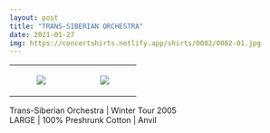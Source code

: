 ```yaml
---
layout: post
title: "TRANS-SIBERIAN ORCHESTRA"
date: 2021-01-27
img: https://concertshirts.netlify.app/shirts/0082/0082-01.jpg
---
```




<table style="width:100%;"><tr><td style="vertical-align:top;">
      <figure class="tmblr-full" data-orig-height="2048" data-orig-width="1365" data-orig-src="https://concertshirts.netlify.app/shirts/0082/0082-01.jpg"><img src="https://64.media.tumblr.com/398d61f4c215372846b6aba470a23ff0/9a9073345e9bafae-ca/s540x810/d23ac4390ed269e4d2a329a9b49d0d7b16a87e96.jpg" data-orig-height="2048" data-orig-width="1365" data-orig-src="https://concertshirts.netlify.app/shirts/0082/0082-01.jpg"/></figure></td>
    <td style="vertical-align:top;">
      <figure class="tmblr-full" data-orig-height="2048" data-orig-width="1365" data-orig-src="https://concertshirts.netlify.app/shirts/0082/0082-02.jpg"><img src="https://64.media.tumblr.com/fdfece9714b746747c063de28bf25c55/9a9073345e9bafae-fc/s540x810/7c01db71092c5bedd15db037ac134db35b743016.jpg" data-orig-height="2048" data-orig-width="1365" data-orig-src="https://concertshirts.netlify.app/shirts/0082/0082-02.jpg"/></figure></td>
  </tr></table><p>
  Trans-Siberian Orchestra | Winter Tour 2005<br/>LARGE | 100% Preshrunk Cotton | Anvil
</p>
